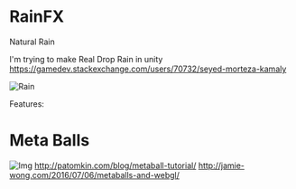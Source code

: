 # RainFX
Natural Rain

I'm trying to make Real Drop Rain in unity
https://gamedev.stackexchange.com/users/70732/seyed-morteza-kamaly

![Rain](https://user-images.githubusercontent.com/16706911/34388772-d55c333a-eb4a-11e7-818a-ab94a2871f0c.gif)

Features:

# Meta Balls
![Img](http://patomkin.com/wp-content/uploads/12.png)
http://patomkin.com/blog/metaball-tutorial/
http://jamie-wong.com/2016/07/06/metaballs-and-webgl/
